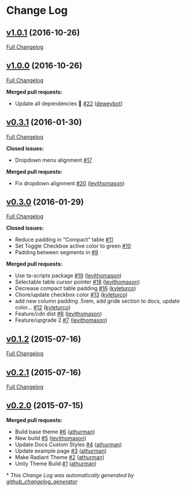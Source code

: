 # Change Log

## [v1.0.1](https://github.com/TechnologyAdvice/radiant/tree/v1.0.1) (2016-10-26)
[Full Changelog](https://github.com/TechnologyAdvice/radiant/compare/v1.0.0...v1.0.1)

## [v1.0.0](https://github.com/TechnologyAdvice/radiant/tree/v1.0.0) (2016-10-26)
[Full Changelog](https://github.com/TechnologyAdvice/radiant/compare/v0.3.1...v1.0.0)

**Merged pull requests:**

- Update all dependencies 🌴 [\#22](https://github.com/TechnologyAdvice/radiant/pull/22) ([deweybot](https://github.com/deweybot))

## [v0.3.1](https://github.com/TechnologyAdvice/radiant/tree/v0.3.1) (2016-01-30)
[Full Changelog](https://github.com/TechnologyAdvice/radiant/compare/v0.3.0...v0.3.1)

**Closed issues:**

- Dropdown menu alignment [\#17](https://github.com/TechnologyAdvice/radiant/issues/17)

**Merged pull requests:**

- Fix dropdown alignment [\#20](https://github.com/TechnologyAdvice/radiant/pull/20) ([levithomason](https://github.com/levithomason))

## [v0.3.0](https://github.com/TechnologyAdvice/radiant/tree/v0.3.0) (2016-01-29)
[Full Changelog](https://github.com/TechnologyAdvice/radiant/compare/v0.1.2...v0.3.0)

**Closed issues:**

- Reduce padding in "Compact" table [\#11](https://github.com/TechnologyAdvice/radiant/issues/11)
- Set Toggle Checkbox active color to green [\#10](https://github.com/TechnologyAdvice/radiant/issues/10)
- Padding between segments in  [\#9](https://github.com/TechnologyAdvice/radiant/issues/9)

**Merged pull requests:**

- Use ta-scripts package [\#19](https://github.com/TechnologyAdvice/radiant/pull/19) ([levithomason](https://github.com/levithomason))
- Selectable table cursor pointer [\#18](https://github.com/TechnologyAdvice/radiant/pull/18) ([levithomason](https://github.com/levithomason))
- Decrease compact table padding [\#16](https://github.com/TechnologyAdvice/radiant/pull/16) ([kyleturco](https://github.com/kyleturco))
- Chore/update checkbox color [\#13](https://github.com/TechnologyAdvice/radiant/pull/13) ([kyleturco](https://github.com/kyleturco))
- add new column padding .5rem, add gride section to docs, update color… [\#12](https://github.com/TechnologyAdvice/radiant/pull/12) ([kyleturco](https://github.com/kyleturco))
- Feature/cdn dist [\#8](https://github.com/TechnologyAdvice/radiant/pull/8) ([levithomason](https://github.com/levithomason))
- Feature/upgrade 2 [\#7](https://github.com/TechnologyAdvice/radiant/pull/7) ([levithomason](https://github.com/levithomason))

## [v0.1.2](https://github.com/TechnologyAdvice/radiant/tree/v0.1.2) (2015-07-16)
[Full Changelog](https://github.com/TechnologyAdvice/radiant/compare/v0.2.1...v0.1.2)

## [v0.2.1](https://github.com/TechnologyAdvice/radiant/tree/v0.2.1) (2015-07-16)
[Full Changelog](https://github.com/TechnologyAdvice/radiant/compare/v0.2.0...v0.2.1)

## [v0.2.0](https://github.com/TechnologyAdvice/radiant/tree/v0.2.0) (2015-07-15)
**Merged pull requests:**

- Build base theme [\#6](https://github.com/TechnologyAdvice/radiant/pull/6) ([athurman](https://github.com/athurman))
- New build [\#5](https://github.com/TechnologyAdvice/radiant/pull/5) ([levithomason](https://github.com/levithomason))
- Update Docs Custom Styles [\#4](https://github.com/TechnologyAdvice/radiant/pull/4) ([athurman](https://github.com/athurman))
- Update example page [\#3](https://github.com/TechnologyAdvice/radiant/pull/3) ([athurman](https://github.com/athurman))
- Make Radiant Theme [\#2](https://github.com/TechnologyAdvice/radiant/pull/2) ([athurman](https://github.com/athurman))
- Unity Theme Build [\#1](https://github.com/TechnologyAdvice/radiant/pull/1) ([athurman](https://github.com/athurman))



\* *This Change Log was automatically generated by [github_changelog_generator](https://github.com/skywinder/Github-Changelog-Generator)*